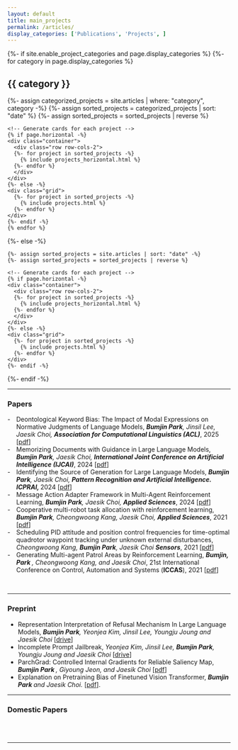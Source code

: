 ```yaml
---
layout: default
title: main_projects
permalink: /articles/
display_categories: ['Publications', 'Projects', ]
---
```

<!-- pages/projects.md -->
<div class="projects">
  {%- if site.enable_project_categories and page.display_categories %}
    <!-- Display categorized projects -->
    {%- for category in page.display_categories %}
    <h2 class="category">{{ category }}</h2>
    {%- assign categorized_projects = site.articles | where: "category", category -%}
    {%- assign sorted_projects = categorized_projects | sort: "date" %}
    {%- assign sorted_projects = sorted_projects | reverse %}

    <!-- Generate cards for each project -->
    {% if page.horizontal -%}
    <div class="container">
      <div class="row row-cols-2">
      {%- for project in sorted_projects -%}
        {% include projects_horizontal.html %}
      {%- endfor %}
      </div>
    </div>
    {%- else -%}
    <div class="grid">
      {%- for project in sorted_projects -%}
        {% include projects.html %}
      {%- endfor %}
    </div>
    {%- endif -%}
    {% endfor %}
  
  {%- else -%}
  <!-- Display projects without categories -->
    {%- assign sorted_projects = site.articles | sort: "date" -%}
    {%- assign sorted_projects = sorted_projects | reverse %}

    <!-- Generate cards for each project -->
    {% if page.horizontal -%}
    <div class="container">
      <div class="row row-cols-2">
      {%- for project in sorted_projects -%}
        {% include projects_horizontal.html %}
      {%- endfor %}
      </div>
    </div>
    {%- else -%}
    <div class="grid">
      {%- for project in sorted_projects -%}
        {% include projects.html %}
      {%- endfor %}
    </div>
    {%- endif -%}
  {%- endif -%}
  </div>
  

--- 

<h3> Papers  </h3>

<style>
.papers-list {
  list-style: none;
  padding-left: 0;
}

.papers-list li {
  position: relative;
  padding-left: 20px;
}

.papers-list li:before {
  content: "-";
  position: absolute;
  left: 0;
}
</style>

<ul class="papers-list">
  <li>
  Deontological Keyword Bias: The Impact of Modal Expressions on Normative Judgments of Language Models, <em> <strong>Bumjin Park</strong>, Jinsil Lee, Jaesik Choi, <strong>Association for Computational Linguistics (ACL)</strong></em>, 2025 [<a href="https://openreview.net/forum?id=YSguiCzp8G&noteId=YSguiCzp8G">pdf</a>]
  </li>

  <li>
  Memorizing Documents with Guidance in Large Language Models, <em> <strong>Bumjin Park</strong>, Jaesik Choi, <strong>International Joint Conference on Artificial Intelligence (IJCAI)</strong></em>, 2024 [<a href="https://www.ijcai.org/proceedings/2024/0714.pdf" target="_blank">pdf</a>]
  </li>

  <li>
  Identifying the Source of Generation for Large Language Models, <em> <strong>Bumjin Park</strong>, Jaesik Choi, <strong> Pattern Recognition and Artificial Intelligence. ICPRAI, </strong></em> 2024 [<a href="https://link.springer.com/chapter/10.1007/978-981-97-8705-0_7" target="_blank">pdf</a>]
  </li>

  <li>
  Message Action Adapter Framework in Multi-Agent Reinforcement Learning, <em> <strong>Bumjin Park</strong>, Jaesik Choi, <strong>Applied Sciences</strong></em>, 2024 [<a href="https://www.mdpi.com/2076-3417/14/21/10079" target="_blank">pdf</a>]
  </li>

  <li>
  Cooperative multi-robot task allocation with reinforcement learning, <em> <strong>Bumjin Park</strong>, Cheongwoong Kang, Jaesik Choi, <strong>Applied Sciences</strong></em>, 2021 [<a href="https://www.mdpi.com/2076-3417/12/1/272" target="_blank">pdf</a>]
  </li>

  <li>
  Scheduling PID attitude and position control frequencies for time-optimal quadrotor waypoint tracking under unknown external disturbances, <em> Cheongwoong Kang, <strong>Bumjin Park</strong>, Jaesik Choi <strong>Sensors</strong></em>, 2021 [<a href="hhttps://www.mdpi.com/1424-8220/22/1/150" target="_blank">pdf</a>]
  </li>

<li>
  Generating Multi-agent Patrol Areas by Reinforcement Learning, <em> <strong> Bumjin, Park </strong>  , Cheongwoong Kang, and Jaesik Choi</em>, 21st International Conference on Control, Automation and Systems (<strong>ICCAS</strong>), 2021 [<a href="https://ieeexplore.ieee.org/abstract/document/9650047/" target="_blank">pdf</a>]
  </li>

</ul>



<br>

---


<h3> Preprint </h3>

* Representation Interpretation of Refusal Mechanism In Large Language Models, <i><strong>Bumjin Park</strong>, Yeonjea Kim, Jinsil Lee, Youngju Joung and Jaesik Choi</i> [[drive](https://1drv.ms/b/s!Asr4ZEBiKgSu31tqfZFXUAwuBzmo?e=gHKzl6)]
*  Incomplete Prompt Jailbreak, <i>Yeonjea Kim, Jinsil Lee, <strong>Bumjin Park</strong>, Youngju Joung and Jaesik Choi </i>  [[drive](https://1drv.ms/b/s!Asr4ZEBiKgSu31oUG7M9LPr3ctQv?e=aDKGyb)]
* ParchGrad: Controlled Internal Gradients for Reliable Saliency Map, <i>  <strong>Bumjin Park </strong>, Giyoung Jeon, and Jaesik Choi </i> [[pdf](https://drive.google.com/file/d/1E_7MIQFcM3livmezMwD1fHmz6gwHm4j1/view?usp=sharing)]
* Explanation on Pretraining Bias of Finetuned Vision Transformer,  <i>  <strong> Bumjin Park  </strong> and Jaesik Choi. </i>  [[pdf](https://arxiv.org/abs/2211.15428)].

---


<h3> Domestic Papers </h3>


<br>
<br>

---